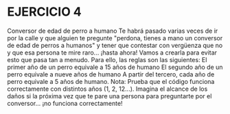 # EJERCICIO 4
Conversor de edad de perro a humano
Te habrá pasado varias veces de ir por la calle y que alguien te pregunte "perdona, tienes a mano un conversor de edad de perros a humanos" y tener que contestar con vergüenza que no y que esa persona te mire raro... ¡hasta ahora! Vamos a crearla para evitar esto que pasa tan a menudo. Para ello, las reglas son las siguientes:
El primer año de un perro equivale a 15 años de humano
El segundo año de un perro equivale a nueve años de humano
A partir del tercero, cada año de perro equivale a 5 años de humano.
Nota: Prueba que el código funciona correctamente con distintos años (1, 2, 12...). Imagina el alcance de los daños si la próxima vez que te pare una persona para preguntarte por el conversor... ¡no funciona correctamente!